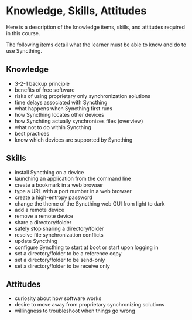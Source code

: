 # Knowledge, Skills, Attitudes

Here is a description of the knowledge items, skills, and attitudes required in this course.

The following items detail what the learner must be able to know and do to use Syncthing.

## Knowledge

* 3-2-1 backup principle
* benefits of free software
* risks of using proprietary only synchronization solutions
* time delays associated with Syncthing
* what happens when Syncthing first runs
* how Syncthing locates other devices
* how Synchting actually synchronizes files (overview)
* what not to do within Syncthing
* best practices
* know which devices are supported by Syncthing

## Skills

* install Syncthing on a device
* launching an application from the command line
* create a bookmark in a web browser
* type a URL with a port number in a web browser
* create a high-entropy password
* change the theme of the Syncthing web GUI from light to dark
* add a remote device
* remove a remote device
* share a directory/folder
* safely stop sharing a directory/folder
* resolve file synchronization conflicts
* update Syncthing 
* configure Syncthing to start at boot or start upon logging in
* set a directory/folder to be a reference copy
* set a directory/folder to be send-only 
* set a directory/folder to be receive only

## Attitudes

* curiosity about how software works
* desire to move away from proprietary synchronizing solutions
* willingness to troubleshoot when things go wrong
